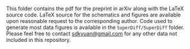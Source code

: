 This folder contains the pdf for the preprint in arXiv along with the LaTeX source code. LaTeX source for the schematics and figures are available upon reasonable request to the corresponding author. Code used to generate most data figures is available in the `SuperDiff/SuperDiff` folder. Please feel free to contact [sdkyuan@gmail.com](mailto:sdkyuan@gmail.com) for any other data not included in this repository.
